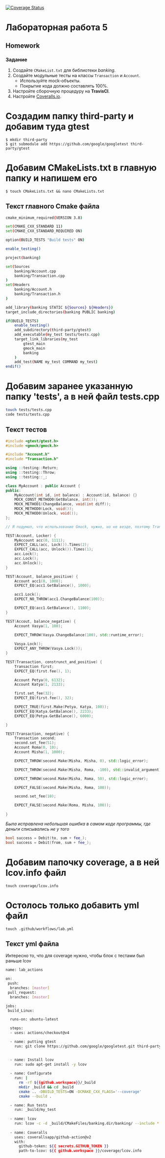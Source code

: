 [![Coverage Status](https://coveralls.io/repos/github/FapToBblu232/lab05_home/badge.svg?branch=master)](https://coveralls.io/github/FapToBblu232/lab05_home?branch=master)

# Лабораторная работа 5

## Homework

### Задание
1. Создайте `CMakeList.txt` для библиотеки *banking*.
2. Создайте модульные тесты на классы `Transaction` и `Account`.
    * Используйте mock-объекты.
    * Покрытие кода должно составлять 100%.
3. Настройте сборочную процедуру на **TravisCI**.
4. Настройте [Coveralls.io](https://coveralls.io/).

# Создадим папку third-party и добавим туда gtest  

```
$ mkdir third-party
$ git submodule add https://github.com/google/googletest third-party/gtest
```
# Добавим CMakeLists.txt в главную папку и напишем его  

```
$ touch CMakeLists.txt && nano CMakeLists.txt
```
## Текст главного Cmake файла
```bash
cmake_minimum_required(VERSION 3.8)

set(CMAKE_CXX_STANDARD 11)
set(CMAKE_CXX_STANDARD_REQUIRED ON)

option(BUILD_TESTS "Build tests" ON)

enable_testing()

project(banking)

set(Sources
    banking/Account.cpp
    banking/Transaction.cpp
)
set(Headers
    banking/Account.h
    banking/Transaction.h
)

add_library(banking STATIC ${Sources} ${Headers})
target_include_directories(banking PUBLIC banking)

if(BUILD_TESTS)
    enable_testing()
    add_subdirectory(third-party/gtest)
    add_executable(my_test tests/tests.cpp)
    target_link_libraries(my_test
        gtest_main
        gmock_main
        banking
    )
    add_test(NAME my_test COMMAND my_test)
endif()
```

# Добавим заранее указанную папку 'tests', а в ней файл tests.cpp  
```bash
touch tests/tests.cpp
code tests/tests.cpp
```

## Текст тестов
```cpp
#include <gtest/gtest.h>
#include <gmock/gmock.h>

#include "Account.h"
#include "Transaction.h"

using ::testing::Return;
using ::testing::Throw;
using ::testing::_;

class MyAccount : public Account {
public:
    MyAccount(int id, int balance) : Account(id, balance) {}
    MOCK_CONST_METHOD0(GetBalance, int());
    MOCK_METHOD1(ChangeBalance, void(int diff));
    MOCK_METHOD0(Lock, void());
    MOCK_METHOD0(Unlock, void());
};

// Я подумал, что использование Gmock, нужно, но не везде, поэтому Transaction без него

TEST(Account, Locker) {
    MyAccount acc(0, 1111);
	EXPECT_CALL(acc, Lock()).Times(2);
	EXPECT_CALL(acc, Unlock()).Times(1);
	acc.Lock();
	acc.Lock();
	acc.Unlock();
}

TEST(Account, balance_positive) {
    Account acc1(0, 1000);
    EXPECT_EQ(acc1.GetBalance(), 1000);

    acc1.Lock();
    EXPECT_NO_THROW(acc1.ChangeBalance(100));

    EXPECT_EQ(acc1.GetBalance(), 1100);
}

TEST(Accout, balance_negative) {
    Account Vasya(1, 100);

    EXPECT_THROW(Vasya.ChangeBalance(100), std::runtime_error);
    
    Vasya.Lock();
    EXPECT_ANY_THROW(Vasya.Lock());
}

TEST(Transaction, construnct_and_positive) {
    Transaction first;
    EXPECT_EQ(first.fee(), 1);

    Account Petya(0, 6132);
    Account Katya(1, 2133);

    first.set_fee(32);
    EXPECT_EQ(first.fee(), 32);

    EXPECT_TRUE(first.Make(Petya, Katya, 100));
    EXPECT_EQ(Katya.GetBalance(), 2233);
    EXPECT_EQ(Petya.GetBalance(), 6000);

}

TEST(Transaction, negative) {
    Transaction second;
    second.set_fee(51);
    Account Roma(0, 10);
    Account Misha(1, 1000);

    EXPECT_THROW(second.Make(Misha, Misha, 0), std::logic_error);

    EXPECT_THROW(second.Make(Misha, Roma, -100), std::invalid_argument);

    EXPECT_THROW(second.Make(Misha, Roma, 50), std::logic_error);

    EXPECT_FALSE(second.Make(Misha, Roma, 100));

    second.set_fee(10);

    EXPECT_FALSE(second.Make(Roma, Misha, 100));
    
}

```
*Была исправлена небольшая ошибка в самом коде программы, где деньги списывались не у того*
```cpp
bool success = Debit(to, sum + fee_);
bool success = Debit(from, sum + fee_);
```

# Добавим папочку coverage, а в ней lcov.info файл  

```
touch coverage/lcov.info
```
# Остолось только добавить yml файл
```
touch .github/workflows/lab.yml
```

## Текст yml файла  
Интересно то, что для coverage нужно, чтобы блок с тестами был раньше lcov
```bash
name: lab_actions

on:
 push:
  branches: [master]
 pull_request:
  branches: [master]

jobs: 
 build_Linux:

  runs-on: ubuntu-latest

  steps:
  - uses: actions/checkout@v4

  - name: putting gtest
    run: git clone https://github.com/google/googletest.git third-party/gtest
    

  - name: Install lcov
    run: sudo apt-get install -y lcov 
  
  - name: Configurate
    run: |
      rm -rf ${{github.workspace}}/_build
      mkdir _build && cd _build
      cmake .. -DBUILD_TESTS=ON -DCMAKE_CXX_FLAGS='--coverage'
      cmake --build .

  - name: Run tests
    run: _build/my_test
      
  - name: lcov
    run: lcov -c -d _build/CMakeFiles/banking.dir/banking/ --include *.cpp --output-file ./coverage/lcov.info
  
  - name: Coveralls
    uses: coverallsapp/github-action@v2
    with:
      github-token: ${{ secrets.GITHUB_TOKEN }} 
      path-to-lcov: ${{ github.workspace }}/coverage/lcov.info
```
